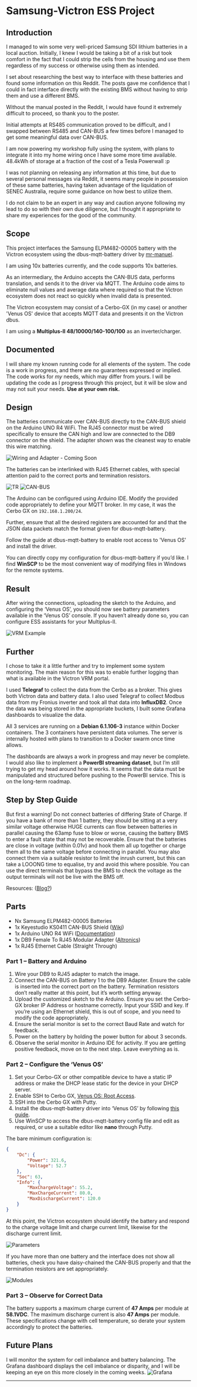 # Samsung-Victron ESS Project

## Introduction

I managed to win some very well-priced Samsung SDI lithium batteries in a local auction. Initially, I knew I would be taking a bit of a risk but took comfort in the fact that I could strip the cells from the housing and use them regardless of my success or otherwise using them as intended.

I set about researching the best way to interface with these batteries and found some information on this Reddit. The posts gave me confidence that I could in fact interface directly with the existing BMS without having to strip them and use a different BMS.

Without the manual posted in the Reddit, I would have found it extremely difficult to proceed, so thank you to the poster.

Initial attempts at RS485 communication proved to be difficult, and I swapped between RS485 and CAN-BUS a few times before I managed to get some meaningful data over CAN-BUS.

I am now powering my workshop fully using the system, with plans to integrate it into my home wiring once I have some more time available. 48.4kWh of storage at a fraction of the cost of a Tesla Powerwall :p

I was not planning on releasing any information at this time, but due to several personal messages via Reddit, it seems many people in possession of these same batteries, having taken advantage of the liquidation of SENEC Australia, require some guidance on how best to utilize them.

I do not claim to be an expert in any way and caution anyone following my lead to do so with their own due diligence, but I thought it appropriate to share my experiences for the good of the community.

## Scope

This project interfaces the Samsung ELPM482-00005 battery with the Victron ecosystem using the dbus-mqtt-battery driver by [mr-manuel](https://github.com/mr-manuel/venus-os_dbus-mqtt-battery).

I am using 10x batteries currently, and the code supports 10x batteries.

As an intermediary, the Arduino accepts the CAN-BUS data, performs translation, and sends it to the driver via MQTT. The Arduino code aims to eliminate null values and average data where required so that the Victron ecosystem does not react so quickly when invalid data is presented.

The Victron ecosystem may consist of a Cerbo-GX (in my case) or another 'Venus OS' device that accepts MQTT data and presents it on the Victron dbus.

I am using a **Multiplus-II 48/10000/140-100/100** as an inverter/charger.

## Documented

I will share my known running code for all elements of the system. The code is a work in progress, and there are no guarantees expressed or implied. The code works for *my* needs, which may differ from yours. I will be updating the code as I progress through this project, but it will be slow and may not suit your needs. **Use at your own risk.**

## Design

The batteries communicate over CAN-BUS directly to the CAN-BUS shield on the Arduino UNO R4 WiFi. The RJ45 connector must be wired specifically to ensure the CAN high and low are connected to the DB9 connector on the shield. The adapter shown was the cleanest way to enable this wire matching.

![Wiring and Adapter - Coming Soon](IMAGE_LINK)

The batteries can be interlinked with RJ45 Ethernet cables, with special attention paid to the correct ports and termination resistors.

![TR](https://github.com/o-snoopy-o/Samsung-Victron-ESS/blob/main/images/Screenshot%202024-10-24%20204348.png)
![CAN-BUS](https://github.com/o-snoopy-o/Samsung-Victron-ESS/blob/main/images/Screenshot%202024-10-24%20204236.png)

The Arduino can be configured using Arduino IDE. Modify the provided code appropriately to define your MQTT broker. In my case, it was the Cerbo GX on `192.168.1.200/24`.

Further, ensure that all the desired registers are accounted for and that the JSON data packets match the format given for dbus-mqtt-battery.

Follow the guide at dbus-mqtt-battery to enable root access to 'Venus OS' and install the driver.

You can directly copy my configuration for dbus-mqtt-battery if you’d like. I find **WinSCP** to be the most convenient way of modifying files in Windows for the remote systems.

## Result

After wiring the connections, uploading the sketch to the Arduino, and configuring the ‘Venus OS’, you should now see battery parameters available in the ‘Venus OS’ console. If you haven’t already done so, you can configure ESS assistants for your Multiplus-II.

![VRM Example](https://github.com/o-snoopy-o/Samsung-Victron-ESS/blob/main/images/Screenshot%202024-10-23%20131711.png)

## Further

I chose to take it a little further and try to implement some system monitoring. The main reason for this was to enable further logging than what is available in the Victron VRM portal.

I used **Telegraf** to collect the data from the Cerbo as a broker. This gives both Victron data and battery data. I also used Telegraf to collect Modbus data from my Fronius inverter and took all that data into **InfluxDB2**. Once the data was being stored in the appropriate buckets, I built some Grafana dashboards to visualize the data.

All 3 services are running on a **Debian 6.1.106-3** instance within Docker containers. The 3 containers have persistent data volumes. The server is internally hosted with plans to transition to a Docker swarm once time allows.

The dashboards are always a work in progress and may never be complete. I would also like to implement a **PowerBI streaming dataset**, but I’m still trying to get my head around how it works. It seems that the data must be manipulated and structured before pushing to the PowerBI service. This is on the long-term roadmap.

## Step by Step Guide
But first a warning!
Do not connect batteries of differing State of Charge. If you have a bank of more than 1 battery, they should be sitting at a very similar voltage otherwise HUGE currents can flow between batteries in parallel causing the 63amp fuse to blow or worse, causing the battery BMS to enter a fault state that may not be recoverable. Ensure that the batteries are close in voltage (within 0.01v) and hook them all up together or charge them all to the same voltage before connecting in parallel. You may also connect them via a suitable resistor to limit the inrush current, but this can take a LOOONG time to equalise, try and avoid this where possible. You can use the direct terminals that bypass the BMS to check the voltage as the output terminals will not be live with the BMS off.

Resources: ([Blog?](https://elpm482-00005.blogspot.com/2024/06/samsung-elpm482-00005.html))

## Parts
- Nx Samsung ELPM482-00005 Batteries
- 1x Keyestudio KS0411 CAN-BUS Shield ([Wiki](https://wiki.keyestudio.com))
- 1x Arduino UNO R4 WiFi ([Documentation](https://www.arduino.cc/))
- 1x DB9 Female To RJ45 Modular Adapter ([Altronics](https://www.altronics.com.au/))
- 1x RJ45 Ethernet Cable (Straight Through)


### Part 1 – Battery and Arduino

1. Wire your DB9 to RJ45 adapter to match the image.
2. Connect the CAN-BUS on Battery 1 to the DB9 Adapter. Ensure the cable is inserted into the correct port on the battery. Termination resistors don’t really matter at this point, but it’s worth setting anyway.
3. Upload the customized sketch to the Arduino. Ensure you set the Cerbo-GX broker IP Address or hostname correctly. Input your SSID and key. If you’re using an Ethernet shield, this is out of scope, and you need to modify the code appropriately.
4. Ensure the serial monitor is set to the correct Baud Rate and watch for feedback.
5. Power on the battery by holding the power button for about 3 seconds.
6. Observe the serial monitor in Arduino IDE for activity. If you are getting positive feedback, move on to the next step. Leave everything as is.

### Part 2 – Configure the ‘Venus OS’

1. Set your Cerbo-GX or other compatible device to have a static IP address or make the DHCP lease static for the device in your DHCP server.
2. Enable SSH to Cerbo GX, [Venus OS: Root Access](https://www.victronenergy.com/live/venus-os:root_access).
3. SSH into the Cerbo GX with Putty.
4. Install the dbus-mqtt-battery driver into ‘Venus OS’ by following [this guide](https://github.com/mr-manuel/venus-os_dbus-mqtt-battery).
5. Use WinSCP to access the dbus-mqtt-battery config file and edit as required, or use a suitable editor like **nano** through Putty.

The bare minimum configuration is:

```json
{
    "Dc": {
        "Power": 321.6,
        "Voltage": 52.7
    },
    "Soc": 63,
    "Info": {
        "MaxChargeVoltage": 55.2,
        "MaxChargeCurrent": 80.0,
        "MaxDischargeCurrent": 120.0
    }
}
```

At this point, the Victron ecosystem should identify the battery and respond to the charge voltage limit and charge current limit, likewise for the discharge current limit.

![Parameters](https://github.com/o-snoopy-o/Samsung-Victron-ESS/blob/main/images/Screenshot%202024-10-23%20132123.png)

If you have more than one battery and the interface does not show all batteries, check you have daisy-chained the CAN-BUS properly and that the termination resistors are set appropriately.

![Modules](https://github.com/o-snoopy-o/Samsung-Victron-ESS/blob/main/images/Screenshot%202024-10-23%20132032.png)

### Part 3 – Observe for Correct Data

The battery supports a maximum charge current of **47 Amps** per module at **58.1VDC**. The maximum discharge current is also **47 Amps** per module. These specifications change with cell temperature, so derate your system accordingly to protect the batteries.





## Future Plans

I will monitor the system for cell imbalance and battery balancing. The Grafana dashboard displays the cell imbalance or disparity, and I will be keeping an eye on this more closely in the coming weeks.
![Grafana](https://github.com/o-snoopy-o/Samsung-Victron-ESS/blob/main/images/Screenshot%202024-10-23%20131531.jpg)

---

